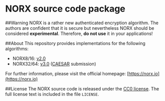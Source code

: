 # NORX source code package

##Warning
NORX is a rather new authenticated encryption algorithm. The authors are confident that it is secure but nevertheless NORX should be considered **experimental**. Therefore, **do not use** it in your applications!

##About
This repository provides implementations for the following algorithms:

* NORX8/16: [v2.0](https://eprint.iacr.org/2015/1154.pdf)
* NORX32/64: [v3.0](https://norx.io/data/norx.pdf) ([CAESAR](http://competitions.cr.yp.to/caesar.html) submission)

For further information, please visit the official homepage: [https://norx.io](https://norx.io)

##License
The NORX source code is released under the [CC0 license](https://creativecommons.org/publicdomain/zero/1.0/). The full license text is included in the file `LICENSE`.
